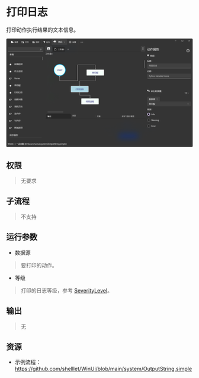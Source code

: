# 打印日志

打印动作执行结果的文本信息。

![OutputString](./images/21.png ':size=90%')

## 权限
> 无要求


## 子流程

> 不支持

## 运行参数

* 数据源
> 要打印的动作。

* 等级
> 打印的日志等级，参考 [SeverityLevel](./enums/SeverityLevel.md)。

## 输出

> 无

## 资源

* 示例流程：https://github.com/shelllet/WinUi/blob/main/system/OutputString.simple